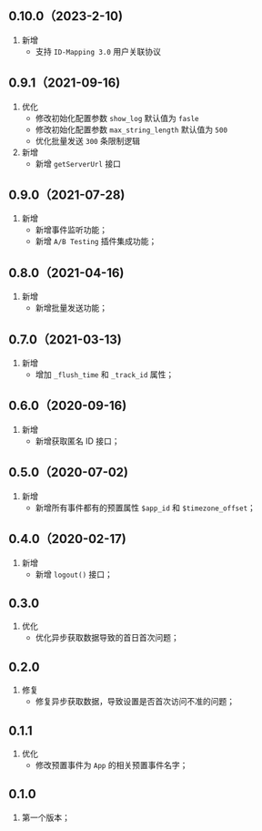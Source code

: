 ## 0.10.0（2023-2-10)
1.  新增
    - 支持 `ID-Mapping 3.0` 用户关联协议 

## 0.9.1（2021-09-16)
1.  优化
    - 修改初始化配置参数 `show_log` 默认值为 `fasle`
    - 修改初始化配置参数 `max_string_length` 默认值为 `500`
    - 优化批量发送 `300` 条限制逻辑
2.  新增
    - 新增 `getServerUrl` 接口

## 0.9.0（2021-07-28)
1. 新增
    -  新增事件监听功能；
    -  新增 `A/B Testing` 插件集成功能；

## 0.8.0（2021-04-16)
1. 新增
    - 新增批量发送功能；

## 0.7.0（2021-03-13)
1. 新增
    - 增加 `_flush_time` 和 `_track_id` 属性；	

## 0.6.0（2020-09-16)
1. 新增
    - 新增获取匿名 ID 接口；

## 0.5.0（2020-07-02)
1. 新增
    - 新增所有事件都有的预置属性 `$app_id` 和 `$timezone_offset`；

## 0.4.0（2020-02-17)
1. 新增
    - 新增 `logout()` 接口；

## 0.3.0
1. 优化
    - 优化异步获取数据导致的首日首次问题；

## 0.2.0
1. 修复
    - 修复异步获取数据，导致设置是否首次访问不准的问题；

## 0.1.1
1. 优化
    - 修改预置事件为 `App` 的相关预置事件名字；

## 0.1.0
1. 第一个版本；

